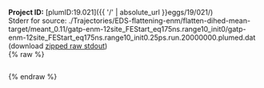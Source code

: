 **Project ID:** [plumID:19.021]({{ '/' | absolute_url }}eggs/19/021/)  
Stderr for source:  ./Trajectories/EDS-flattening-enm/flatten-dihed-mean-target/meant_0.11/gatp-enm-12site_FEStart_eq175ns.range10_init0/gatp-enm-12site_FEStart_eq175ns.range10_init0.25ps.run.20000000.plumed.dat   
(download [zipped raw stdout](gatp-enm-12site_FEStart_eq175ns.range10_init0.25ps.run.20000000.plumed.dat.plumed.stdout.txt.zip))  
{% raw %}
<pre>
</pre>
{% endraw %}
